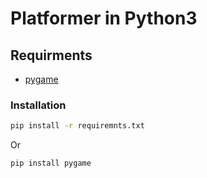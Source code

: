 # Platformer in Python3

## Requirments

- [pygame]

### Installation

```sh
pip install -r requiremnts.txt
```
Or
```sh
pip install pygame
```

[pygame]: https://github.com/pygame-community/pygame-ce